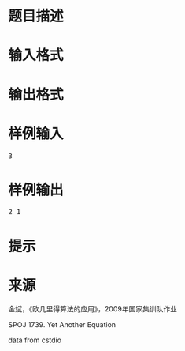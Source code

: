 

# 题目描述



# 输入格式



# 输出格式



# 样例输入


<pre>3</pre>

# 样例输出


<pre>2 1</pre>

# 提示



# 来源


<p>
金斌，《欧几里得算法的应用》，2009年国家集训队作业
</p>
<p>
SPOJ 1739. Yet Another Equation
</p>
<p>
data from cstdio
</p>
